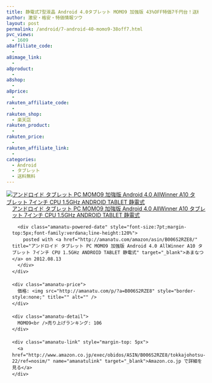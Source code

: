 ```yaml
---
title: 静電式7型液晶 Android 4.0タブレット MOMO9 加強版 43%OFF特価7千円台！送料無料！
author: 激安・格安・特価情報ツウ
layout: post
permalink: /android/7-android-40-momo9-38off7.html
pvc_views:
  - 1609
a8affiliate_code:
  - 
a8image_link:
  - 
a8product:
  - 
a8shop:
  - 
a8price:
  - 
rakuten_affiliate_code:
  - 
rakuten_shop:
  - 楽天店
rakuten_product:
  - 
rakuten_price:
  - 
rakuten_affiliate_link:
  - 
categories:
  - Android
  - タブレット
  - 送料無料
---
```

<div class="amanatu-box" style="margin-bottom:0px;">
  <div class="amanatu-image" style="float:left;">
    <a href="http://www.amazon.co.jp/exec/obidos/ASIN/B006S2RZE8/tokkajohotsu-22/ref=nosim/" name="amanatulink" target="_blank"><img src="http://i0.wp.com/ecx.images-amazon.com/images/I/41EOciQeF9L._SL160_.jpg?w=546" alt="アンドロイド タブレット PC MOMO9 加強版 Android 4.0 AllWinner A10 タブレット 7インチ CPU 1.5GHz ANDROID TABLET 静電式" style="border: none;" data-recalc-dims="1" /></a>
  </div>
  
  <div class="amanatu-info" style="float:left;margin-left:15px;line-height:120%">
    <div class="amanatu-name" style="margin-bottom:10px;line-height:120%">
      <a href="http://www.amazon.co.jp/exec/obidos/ASIN/B006S2RZE8/tokkajohotsu-22/ref=nosim/" name="amanatulink" target="_blank">アンドロイド タブレット PC MOMO9 加強版 Android 4.0 AllWinner A10 タブレット 7インチ CPU 1.5GHz ANDROID TABLET 静電式</a> 
      
      <div class="amanatu-powered-date" style="font-size:7pt;margin-top:5px;font-family:verdana;line-height:120%">
        posted with <a href="http://amanatu.com/amazon/asin/B006S2RZE8/" title="アンドロイド タブレット PC MOMO9 加強版 Android 4.0 AllWinner A10 タブレット 7インチ CPU 1.5GHz ANDROID TABLET 静電式" target="_blank">あまなつ</a> on 2012.08.13
      </div>
    </div>
    
    <div class="amanatu-price">
      価格: <img src="http://amanatu.com/p/?a=B006S2RZE8" style="border-style:none;" title="" alt="" />
    </div>
    
    <div class="amanatu-detail">
      MOMO9<br />売り上げランキング: 106
    </div>
    
    <div class="amanatu-link" style="margin-top: 5px">
      <a href="http://www.amazon.co.jp/exec/obidos/ASIN/B006S2RZE8/tokkajohotsu-22/ref=nosim/" name="amanatulink" target="_blank">Amazon.co.jp で詳細を見る</a>
    </div>
  </div>
  
  <div class="amanatu-footer" style="clear: left">
  </div>
</div>